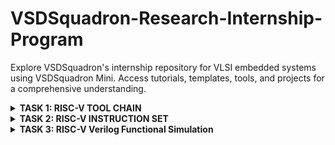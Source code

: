 # VSDSquadron-Research-Internship-Program

Explore VSDSquadron's internship repository for VLSI embedded systems using VSDSquadron Mini. Access tutorials, templates, tools, and projects for a comprehensive understanding.

<details>
<summary><b> TASK 1: RISC-V TOOL CHAIN </b></summary>

Install RISC-V [GNU ToolChain](https://github.com/riscv-collab/riscv-gnu-toolchain)
  
Compiling the C Program:
  
The sum of Numbers from 1 to n
  
Step 1: cd
  
step 2: gedit sum_1ton.c (save file name as .c)

step 3: Compilling -> gcc sum_1ton.c

step 4: Running    -> ./a.out sum_1ton.c

 
At final Output is printed.


![1](https://github.com/mreddybalaji/VSDSquadron-Research-Internship/assets/130784457/1d3e5a6a-75e6-41a9-9653-8475db57a33d)

```  
#include <stdio.h>
int main() 
{
    int i, n = 5, sum = 0;

    for (i = 0; i <= n; ++i)
    {
        sum += i;
    }

    printf("Sum of %d numbers is %d\n", n, sum);

    return 0;
}
```

Use the following commands for compiling in the RISC V Compiler: 

Step 1:

```
riscv64-unknown-elf-gcc -O1 -mabi=lp64 march=rv64i -o sum_1ton.o sum_1ton.c

```

![2](https://github.com/mreddybalaji/VSDSquadron-Research-Internship/assets/130784457/c3a5fdc9-1925-43b5-b5bf-d9ea8838d700)


*Use the following commands to open the assembly-level instruction:*

step 2: Go to a new tab

![3](https://github.com/mreddybalaji/VSDSquadron-Research-Internship/assets/130784457/ebb66b69-39fd-47a0-8b12-9d7b606cf8f5)


```
riscv64-unknown-elf-objdump -d sum_1ton.c
```
Step  3: To make it less 

![5](https://github.com/mreddybalaji/VSDSquadron-Research-Internship/assets/130784457/1fa9f509-cde9-4647-9951-4e4d6d568e54)





```
riscv64-unknown-elf-objdump -d sum_1ton.c | less
```


Search for the main 
use--> /main and press n 


![6](https://github.com/mreddybalaji/VSDSquadron-Research-Internship/assets/130784457/47209f29-f4ca-40db-a83c-6391d62bbb0f)


![Screenshot from 2024-05-27 21-55-52](https://github.com/mreddybalaji/VSDSquadron-Research-Internship/assets/130784457/43f038b2-713b-4d9c-a5cf-9fc0436fd89a)






now replace O1 to Ofast



![Screenshot from 2024-05-27 21-58-17](https://github.com/mreddybalaji/VSDSquadron-Research-Internship/assets/130784457/3bc7eea1-cc24-43b3-8dc3-afcc838c50e1)


To find the number of instruction 

start address of present sequence - start address of next sequence
</details>



<details>


<summary><b> TASK 2: RISC-V INSTRUCTION SET   </b></summary>


### RISC-V 
RISC-V is an open standard instruction set architecture (ISA) based on established reduced instruction set computer (RISC) principles. It is designed to be royalty-free and open-source, allowing anyone to use and contribute to the architecture without any licensing fees or restrictions.

### INSTRUCTIONS FORMAT IN RISC-V  
Sure, I'd be happy to provide an overview of the topics you've listed related to RISC-V instruction formats and architecture.

1. **General-Purpose Register and PC**:
   - RISC-V has 32 general-purpose 64-bit registers, named `x0` to `x31`.
   - `x0` is a hardwired zero register, which cannot be written to.
   - `x1` is the return address register (also known as the link register).
   - `x2` is the stack pointer register.
   - The program counter (PC) register holds the address of the currently executing instruction.
  
     <img width="191" alt="image" src="https://github.com/mreddybalaji/VSDSquadron-Research-Internship/assets/130784457/fb785ecf-41fb-4f74-a919-fe200be844d9">

2. **RISC-V Base Instruction Formats**:
   RISC-V defines six base instruction formats:
   - I-type
   - U-type
   - R-type
   - J-type
   - B-type
   - S-type (a subclass of I-type)
  
     <img width="391" alt="image" src="https://github.com/mreddybalaji/VSDSquadron-Research-Internship/assets/130784457/100192df-1b18-46c9-9341-6060be05cc2b">


3. **I-type Instruction Format**:
   - I-type instructions include load, immediate, and shift instructions.
   - The format is `opcode rd, rs1, immediate`.
   - The immediate value is a 12-bit signed integer.
  
     <img width="382" alt="image" src="https://github.com/mreddybalaji/VSDSquadron-Research-Internship/assets/130784457/25508962-128c-4814-9421-d947d898b829">


4. **U-type Instruction Format**:
   - U-type instructions include upper-immediate instructions.
   - The format is `opcode rd, immediate`.
   - The immediate value is a 20-bit unsigned integer.
  
     <img width="404" alt="image" src="https://github.com/mreddybalaji/VSDSquadron-Research-Internship/assets/130784457/4e5a9552-4cfb-4afd-9a1b-9fe7914c84db">


5. **R-type Instruction Format**:
   - R-type instructions include arithmetic, logical, and control-transfer instructions.
   - The format is `opcode rd, rs1, rs2`.
  
     <img width="385" alt="image" src="https://github.com/mreddybalaji/VSDSquadron-Research-Internship/assets/130784457/23df9b34-dcdd-44ab-b286-15dc9e15494a">


6. **J-type Instruction Format**:
   - J-type instructions include jump instructions.
   - The format is `opcode rd, immediate`.
   - The immediate value is a 20-bit signed integer.
  
     <img width="403" alt="image" src="https://github.com/mreddybalaji/VSDSquadron-Research-Internship/assets/130784457/a27204d2-350b-4c7c-ab68-74bac28de6c5">


7. **B-type Instruction Format**:
   - B-type instructions include conditional branch instructions.
   - The format is `opcode rs1, rs2, immediate`.
   - The immediate value is a 12-bit signed integer.
  
     <img width="407" alt="image" src="https://github.com/mreddybalaji/VSDSquadron-Research-Internship/assets/130784457/97976c44-5941-4cd2-b063-f6fc30f2ccdb">


8. **Load and Store Instructions**:
   - Load instructions (`load`, `lw`, `ld`) transfer data from memory to registers.
   - Store instructions (`store`, `sw`, `sd`) transfer data from registers to memory.
   - These instructions use the I-type format.

     <img width="407" alt="image" src="https://github.com/mreddybalaji/VSDSquadron-Research-Internship/assets/130784457/51fb76d3-0c04-4505-bec9-8d740ac27c00">

9. **Address Alignment**:
   - RISC-V requires aligned memory accesses for load and store instructions.
   - For 32-bit and 64-bit loads and stores, the address must be aligned to a 4-byte and 8-byte boundary, respectively.
   - Unaligned memory accesses can be emulated in software if necessary.
  
     

10. **Handle Overflow Situations**:
    - RISC-V does not have dedicated overflow detection instructions.
    - Overflow can be detected by checking the carry or sign bits of the result.
    - Specific instructions like `addiw` and `subw` can be used to perform 32-bit signed integer arithmetic with overflow detection.
    - Software can also implement overflow checking through conditional branches.




1. Command: `ADD r6, r2, r1`
   - Instruction Type: R-type
   - Instruction Format: `0000000 00001 00010 000 00110 0110011`

2. Command: `SUB r7, r1, r2`
   - Instruction Type: R-type
   - Instruction Format: `0100000 00010 00001 000 00111 0110011`

3. Command: `AND r8, r1, r3`
   - Instruction Type: R-type
   - Instruction Format: `0000000 00011 00001 111 01000 0110011`

4. Command: `OR r9, r2, r5`
   - Instruction Type: R-type
   - Instruction Format: `0000000 00101 00010 110 01001 0110011`

5. Command: `XOR r10, r1, r4`
   - Instruction Type: R-type
   - Instruction Format: `0000000 00100 00001 100 01010 0110011`

6. Command: `SLT r11, r2, r4`
   - Instruction Type: R-type
   - Instruction Format: `0000000 00100 00010 010 01011 0110011`

7. Command: `ADDI r12, r4, 5`
   - Instruction Type: I-type
   - Instruction Format: `000000000101 00100 000 01100 0010011`

8. Command: `SW r3, r1, 2`
   - Instruction Type: S-type
   - Instruction Format: `0000000 00001 00011 010 00010 0100011`

9. Command: `SRL r16, r14, r2`
   - Instruction Type: R-type
   - Instruction Format: `0000000 00010 01110 101 10000 0110011`

10. Command: `BNE r0, r1, 20`
    - Instruction Type: B-type
    - Instruction Format: `0000000 00001 00000 001 10100 1100011`

11. Command: `BEQ r0, r0, 15`
    - Instruction Type: B-type
    - Instruction Format: `0000000 00000 00000 000 01111 1100011`

12. Command: `LW r13, r1, 2`
    - Instruction Type: I-type
    - Instruction Format: `000000000010 00001 010 01101 0000011`

13. Command: `SLL r15, r1, r2`
    - Instruction Type: R-type
    - Instruction Format: `0000000 00010 00001 001 01111 0110011`








</details>



<details>
<summary><b> TASK 3: RISC-V Verilog Functional Simulation </b></summary>

### Steps for RISCV Functional Simulations:

Install `iverilog` and `GTKWave`:

```
sudo apt install iverilog
```

```
sudo apt install gtkwave
```



step 1: create a new dir in a folder as 


```
mkdir mrb
```

step 2: create files the Verilog files code and testbench using touch

file named as rv32i.v and rv32i_tb.v

Step 3: To run and simulate the Verilog code


```
iverilog -o rv32i rv32i.v rv32i_tb.v
```
```
./rv32i
```

Step 4:To simulate in GTKWave

```
gtkwave rv32i.vcd
```

### OUTPUT:
Here's the given information in a table format:

| Operation | Standard RISCV ISA            | Hardcoded ISA |
|-----------|-------------------------------|---------------|
| ADD       | R6, R2, R1                    | 32'h00110333  |
|           |                               | 32'h02208300  |
| SUB       | R7, R1, R2                    | 32'h402083b3  |
|           |                               | 32'h02209380  |
| AND       | R8, R1, R3                    | 32'h0030f433  |
|           |                               | 32'h0230a400  |
| OR        | R9, R2, R5                    | 32'h005164b3  |
|           |                               | 32'h02513480  |
| XOR       | R10, R1, R4                   | 32'h0040c533  |
|           |                               | 32'h0240c500  |
| SLT       | R1, R2, R4                    | 32'h0045a0b3  |
|           |                               | 32'h02415580  |
| ADDI      | R12, R4, 5                    | 32'h004120b3  |
|           |                               | 32'h00520600  |
| BEQ       | R0, R0, 15                    | 32'h00000f63  |
|           |                               | 32'h00f00002  |
| SW        | R3, R1, 2                     | 32'h0030a123  |
|           |                               | 32'h00209181  |
| LW        | R13, R1, 2                    | 32'h0020a683  |
|           |                               | 32'h00208681  |
| SRL       | R16, R14, R2                  | 32'h0030a123  |
|           |                               | 32'h00271803  |
| SLL       | R15, R1, R2                   | 32'h002097b3  |
|           |                               | 32'h00208783  |

Each operation with its corresponding standard RISCV ISA format and hardcoded ISA format.

### 1. ADD: `ADD R6, R2 ,R1`

Output is 1+2 = 3 

32- bit instruction for `ADD R6, R2 ,R1` is 0220833

![image](https://github.com/mreddybalaji/VSDSquadron-Research-Internship/assets/130784457/91562f39-cba5-4140-8f4d-5f450a6fdc9e)

For Example:
### Breakdown and how it maps to the 32-bit instruction format in RISCV:

The instruction `ADD R6, R2, R1` is encoded in the RISCV ISA as `0x0220833`. 

In the RISCV ISA, the `ADD` instruction format is as follows:
```
funct7 | rs2 | rs1 | funct3 | rd | opcode
```
Each field is described as:
- `funct7`: 7 bits
- `rs2`: 5 bits
- `rs1`: 5 bits
- `funct3`: 3 bits
- `rd`: 5 bits
- `opcode`: 7 bits

For `ADD R6, R2, R1`, we need to fill in these fields:
- `funct7` = `0000000` (for `ADD`)
- `rs2` = `R1` (register 1 in binary: `00001`)
- `rs1` = `R2` (register 2 in binary: `00010`)
- `funct3` = `000` (for `ADD`)
- `rd` = `R6` (register 6 in binary: `00110`)
- `opcode` = `0110011` (for R-type instructions)

Putting these together:
```
funct7 | rs2  | rs1  | funct3 | rd   | opcode
0000000 | 00001 | 00010 | 000   | 00110 | 0110011
```
In binary: `0000000 00001 00010 000 00110 0110011`

Converting each field to hexadecimal:
- `funct7` = `0000000` = `0x00`
- `rs2` = `00001` = `0x01`
- `rs1` = `00010` = `0x02`
- `funct3` = `000` = `0x0`
- `rd` = `00110` = `0x06`
- `opcode` = `0110011` = `0x33`

Combining these into a single 32-bit instruction:
```
0000000 00001 00010 000 00110 0110011
```

In hexadecimal, this is: `0x00208333`

Given in the hardcoded format:
```
Opcode: 0x33
funct3: 0x0
funct7: 0x0
rd: 0x6
rs1: 0x2
rs2: 0x1
```

So, the 32-bit instruction for `ADD R6, R2, R1` in RISCV ISA is `0x00208333`. 

### 2. SUB: SUB R7, R1 ,R2

Output is 1-2 = -1 or 0XFFFFFFFF 

32- bit instruction for `SUB R7, R1 ,R2` is 0220833

![image](https://github.com/mreddybalaji/VSDSquadron-Research-Internship/assets/130784457/615c8461-b6fd-4455-ac3e-4a9f30ccc9c1)



### 3. AND: AND R8, R1, R3

Output is 3 & 1 = 1 or 0X00000001

32 - bit instruction for `AND R8, R1, R3` is 0230A400.
![image](https://github.com/mreddybalaji/VSDSquadron-Research-Internship/assets/130784457/3b422dc3-a10c-4f58-a24a-f5c2bc571e48)





### 4.OR: OR R9, R2, R5

Output is 2|5 = 7 

32- bit instruction for `OR R9, R2, R5 ` is 02513480
![image](https://github.com/mreddybalaji/VSDSquadron-Research-Internship/assets/130784457/a7113048-dc18-4a68-857e-8bf61890b362)



### 5. XOR: XOR R10, R1, R4

Output is 1 (0001) ^ 4 (0100) = 5 (0101) 

32 - bit instruction for `XOR R10, R1, R4` is 0240C500.

![image](https://github.com/mreddybalaji/VSDSquadron-Research-Internship/assets/130784457/71726760-eca6-4c49-8343-8ae0ddc70e18)



### 6. SLT: SLT R1, R2, R4

Output is = comparing the value 2 with 4 , so 2 < 4 = 1 

32- bit instruction for `SLT R1, R2, R4` is 02415580.

![image](https://github.com/mreddybalaji/VSDSquadron-Research-Internship/assets/130784457/af766f1d-5ae6-4072-b2c8-574c8c16f5a6)




### 7. ADDI: ADDI R12, R4, 5

Output is value 4 is stored in register with an value, 4+5=9

32- bit instruction for `ADDI R12, R4, 5` is 00520600.

![image](https://github.com/mreddybalaji/VSDSquadron-Research-Internship/assets/130784457/8bfd163f-5c0e-43d2-a0b3-d06fb04a0fa7)




### 8. BEQ: BEQ R0, R0, 15

Output is BEQ checks the values stored in both registers, both the reg. are equal, and it increments the PC by 15. So, 10 + 15= 25 or 0x00000019.

32- bit instruction for `BEQ R0, R0, 15` is 00F0002.

![image](https://github.com/mreddybalaji/VSDSquadron-Research-Internship/assets/130784457/a66ab341-a439-4c55-afb5-780e272c1989)




### 9. BNE: BNE R0, R1, 20

Output BNE checks the values stored in both registers, both the reg. not equal, and it increments the PC by 20. So, 26 + 20 =46 or 0X0000001A.

32 - bit instruction for `BNE R0, R1, 20` is 00210700.

![image](https://github.com/mreddybalaji/VSDSquadron-Research-Internship/assets/130784457/b781dcfd-8ba4-4644-93a1-2d9c8ebf82a0)





### 10. SLL: SLL R15, R1, R2

Output (0001) << 2 = 0100 or 4.

32 - bit instruction for `SLL R15, R1, R2` is 00210700

![image](https://github.com/mreddybalaji/VSDSquadron-Research-Internship/assets/130784457/94b8f63d-2160-4bf2-9350-a86a953aa1b6)























